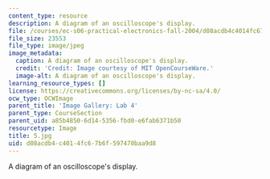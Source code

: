 ```yaml
---
content_type: resource
description: A diagram of an oscilloscope's display.
file: /courses/ec-s06-practical-electronics-fall-2004/d08acdb4c4014fc67b6f597470baa9d8_5.jpg
file_size: 23553
file_type: image/jpeg
image_metadata:
  caption: A diagram of an oscilloscope's display.
  credit: 'Credit: Image courtesy of MIT OpenCourseWare.'
  image-alt: A diagram of an oscilloscope's display.
learning_resource_types: []
license: https://creativecommons.org/licenses/by-nc-sa/4.0/
ocw_type: OCWImage
parent_title: 'Image Gallery: Lab 4'
parent_type: CourseSection
parent_uid: a85b4850-6d14-5356-fbd0-e6fab6371b50
resourcetype: Image
title: 5.jpg
uid: d08acdb4-c401-4fc6-7b6f-597470baa9d8
---
```

A diagram of an oscilloscope's display.
